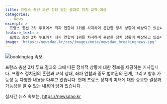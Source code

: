 ```yaml
---
title: 프랑스 총선 과반 정당 없는 결과로 정치 교착 예상
categories:
  - News
excerpt: >
  프랑스 총선 2차 투표에서 좌파 연합이 1위를 차지하며 혼란한 정치 상황이 예상되고 있습니다. 중도연합은 좌파 연합과의 협력을 거부하고, 마크롱 대통령은 정권 유지를 위해 극적인 반전이 필요합니다. 마크롱 대통령은 새 의회의 결정을 기다리고 있으며, NFP의 해체 가능성이 제기되고 있습니다. 정치권 바깥의 실무 정부가 생길 가능성도 있지만, 좌파 연합의 지지 여부는 불분명합니다. 프랑스 정치 문화가 합의와 타협이 드물다는 점이 이번 상황의 특징입니다.
feature_text: >
  프랑스 총선 2차 투표에서 좌파 연합이 1위를 차지하며 혼란한 정치 상황이 예상되고 있습니다. 중도연합은 좌파 연합과의 협력을 거부하고, 마크롱 대통령은 정권 유지를 위해 극적인 반전이 필요합니다. 마크롱 대통령은 새 의회의 결정을 기다리고 있으며, NFP의 해체 가능성이 제기되고 있습니다. 정치권 바깥의 실무 정부가 생길 가능성도 있지만, 좌파 연합의 지지 여부는 불분명합니다. 프랑스 정치 문화가 합의와 타협이 드물다는 점이 이번 상황의 특징입니다.
image: 'https://newsdao.kr/res/images/meta/newsdao_breakingnews.jpg'
---
```


<p><img src="https://newsdao.kr/res/images/meta/newsdao_breakingnews.jpg" alt="bookingtag 속보" /></p>

<p>프랑스 총선 2차 투표 결과와 그에 따른 정치적 상황에 대한 정보를 제공하는 기사입니다. 프랑스 정치권의 혼란과 교착 상태, 좌파 연합과 중도 범여권의 관계, 그리고 향후 가능성 등 다양한 내용을 다루고 있습니다. 현재 프랑스 정치의 미래에 대한 중요한 결정과 가능성을 알 수 있는 내용이 담겨 있습니다.</p>
실시간 뉴스 속보는, <a href="https://newsdao.kr" rel="dofollow">https://newsdao.kr</a>


